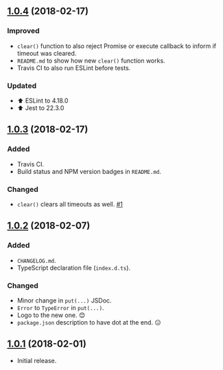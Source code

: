 ## [1.0.4](https://github.com/svipben/cachimo/releases/tag/1.0.4) (2018-02-17)

### Improved

* `clear()` function to also reject Promise or execute callback to inform if timeout was cleared.
* `README.md` to show how new `clear()` function works.
* Travis CI to also run ESLint before tests.

### Updated

* ⬆️ ESLint to 4.18.0
* ⬆️ Jest to 22.3.0

## [1.0.3](https://github.com/svipben/cachimo/releases/tag/1.0.3) (2018-02-17)

### Added

* Travis CI.
* Build status and NPM version badges in `README.md`.

### Changed

* `clear()` clears all timeouts as well. [#1](https://github.com/svipben/cachimo/issues/1)

## [1.0.2](https://github.com/svipben/cachimo/releases/tag/1.0.2) (2018-02-07)

### Added

* `CHANGELOG.md`.
* TypeScript declaration file (`index.d.ts`).

### Changed

* Minor change in `put(...)` JSDoc.
* `Error` to `TypeError` in `put(...)`.
* Logo to the new one. 😊
* `package.json` description to have dot at the end. 😑

## [1.0.1](https://github.com/svipben/cachimo/releases/tag/1.0.1) (2018-02-01)

* Initial release.

